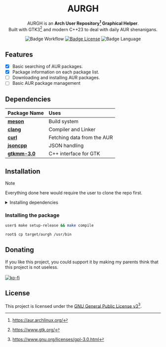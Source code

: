 <div align=center>

# AURGH

AURGH is an **Arch User Repository[^1] Graphical Helper**.
<br>
Built with GTK3[^2] and modern C++23 to deal with daily AUR shenanigans.
<br>

![Badge Workflow]
[![Badge License]][License]
![Badge Language]

</div>

## Features

- [x] Basic searching of AUR packages.
- [x] Package information on each package list.
- [ ] Downloading and installing AUR packages.
- [ ] Basic AUR package management

## Dependencies

| Package Name                                                  | Uses                       |
|:--------------------------------------------------------------|:---------------------------|
| **[meson](https://mesonbuild.com/)**                          | Build system               |
| **[clang](https://clang.llvm.org/)**                          | Compiler and Linker        |
| **[curl](https://curl.se/)**                                  | Fetching data from the AUR |
| **[jsoncpp](https://github.com/open-source-parsers/jsoncpp)** | JSON handling              |
| **[gtkmm-3.0](https://gtkmm.gnome.org/en/)**                  | C++ interface for GTK      |

## Installation

>[!NOTE]
>Everything done here would require the user to clone the repo first.

<details>
<summary>Installing dependencies</summary>

```bash
root$ pacman -S - < required.txt
```

or

```bash
root$ make install-deps
```

</details>

### Installing the package

```bash
user$ make setup-release && make compile
```

```bash
root$ cp target/aurgh /usr/bin
```

## Donating

If you like this project, you could support it by making my parents think that this project is not useless.
<br>
<br>
[![ko-fi](https://ko-fi.com/img/githubbutton_sm.svg)](https://ko-fi.com/I2I11ERX5G)

## License
This project is licensed under the [GNU General Public License v3](LICENSE)[^3].

[^1]: https://aur.archlinux.org/
[^2]: https://www.gtk.org/
[^3]: https://www.gnu.org/licenses/gpl-3.0.html

[License]: LICENSE

[Badge Workflow]: https://github.com/RQuarx/aurgh/actions/workflows/check_build.yml/badge.svg
[Badge Language]: https://img.shields.io/github/languages/top/RQuarx/aurgh
[Badge License]: https://img.shields.io/github/license/RQuarx/aurgh
